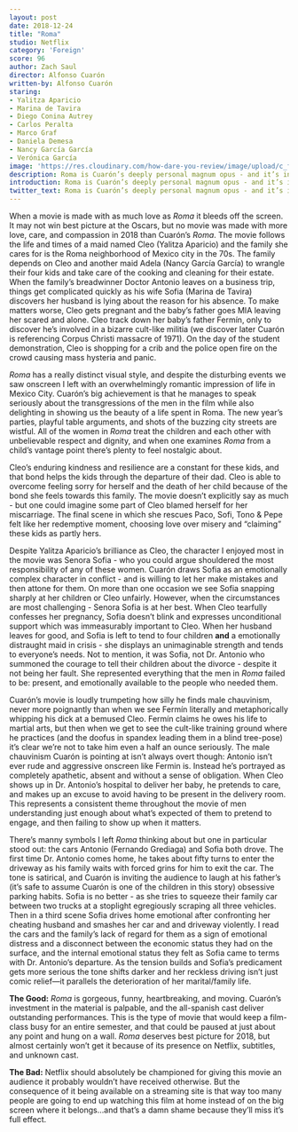 ```yaml
---
layout: post
date: 2018-12-24
title: "Roma"
studio: Netflix
category: 'Foreign'
score: 96
author: Zach Saul
director: Alfonso Cuarón
written-by: Alfonso Cuarón
staring:
- Yalitza Aparicio
- Marina de Tavira
- Diego Conina Autrey
- Carlos Peralta
- Marco Graf
- Daniela Demesa
- Nancy García García
- Verónica García
image: 'https://res.cloudinary.com/how-dare-you-review/image/upload/c_fill,h_399,w_760/v1529979103/roma.jpg'
description: Roma is Cuarón’s deeply personal magnum opus - and it’s in a different stratosphere than any other film in 2018. Congrats to everyone involved - it’s an absolute masterpiece.  
introduction: Roma is Cuarón’s deeply personal magnum opus - and it’s in a different stratosphere than any other film in 2018. Congrats to everyone involved - it’s an absolute masterpiece. 
twitter_text: Roma is Cuarón’s deeply personal magnum opus - and it’s in a different stratosphere than any other film in 2018. Congrats to everyone involved - it’s an absolute masterpiece.  
---
```


When a movie is made with as much love as *Roma* it bleeds off the screen. It may not win best picture at the Oscars, but no movie was made with more love, care, and compassion in 2018 than Cuarón’s *Roma*. The movie follows the life and times of a maid named Cleo (Yalitza Aparicio) and the family she cares for is the Roma neighborhood of Mexico city in the 70s. The family depends on Cleo and another maid Adela (Nancy García García) to wrangle their four kids and take care of the cooking and cleaning for their estate. When the family’s breadwinner Doctor Antonio leaves on a business trip, things get complicated quickly as his wife Sofia (Marina de Tavira) discovers her husband is lying about the reason for his absence. To make matters worse, Cleo gets pregnant and the baby’s father goes MIA leaving her scared and alone. Cleo track down her baby’s father Fermín, only to discover he’s involved in a bizarre cult-like militia (we discover later Cuarón is referencing Corpus Christi massacre of 1971). On the day of the student demonstration, Cleo is shopping for a crib and the police open fire on the crowd causing mass hysteria and panic. 

*Roma* has a really distinct visual style, and despite the disturbing events we saw onscreen I left with an overwhelmingly romantic impression of life in Mexico City. Cuarón’s big achievement is that he manages to speak seriously about the transgressions of the men in the film while also delighting in showing us the beauty of a life spent in Roma. The new year’s parties, playful table arguments, and shots of the buzzing city streets are wistful. All of the women in *Roma* treat the children and each other with unbelievable respect and dignity, and when one examines *Roma* from a child’s vantage point there’s plenty to feel nostalgic about. 

Cleo’s enduring kindness and resilience are a constant for these kids, and that bond helps the kids through the departure of their dad. Cleo is able to overcome feeling sorry for herself and the death of her child because of the bond she feels towards this family. The movie doesn’t explicitly say as much - but one could imagine some part of Cleo blamed herself for her miscarriage. The final scene in which she rescues Paco, Sofi, Tono & Pepe felt like her redemptive moment, choosing love over misery and “claiming” these kids as partly hers. 

Despite Yalitza Aparicio’s brilliance as Cleo, the character I enjoyed most in the movie was Senora Sofia - who you could argue shouldered the most responsibility of any of these women. Cuarón draws Sofia as an emotionally complex character in conflict - and is willing to let her make mistakes and then attone for them. On more than one occasion we see Sofia snapping  sharply at her children or Cleo unfairly. However, when the circumstances are most challenging - Senora Sofia is at her best. When Cleo tearfully confesses her pregnancy, Sofia doesn’t blink and expresses unconditional support which was immeasurably important to Cleo. When her husband leaves for good, and Sofia is left to tend to four children **and** a emotionally distraught maid in crisis - she displays an unimaginable strength and tends to everyone’s needs. Not to mention, it was Sofia, not Dr. Antonio who summoned the courage to tell their children about the divorce - despite it not being her fault. She represented everything that the men in *Roma* failed to be: present, and emotionally available to the people who needed them.  

Cuarón’s movie is loudly trumpeting how silly he finds male chauvinism, never more poignantly than when we see Fermín literally and metaphorically whipping his dick at a bemused Cleo. Fermín claims he owes his life to martial arts, but then when we get to see the cult-like training ground where he practices (and the doofus in spandex leading them in a blind tree-pose) it’s clear we’re not to take him even a half an ounce seriously. The male chauvinism Cuarón is pointing at isn’t always overt though: Antonio isn’t ever rude and aggressive onscreen like Fermin is. Instead he’s portrayed as completely apathetic, absent and without a sense of obligation. When Cleo shows up in Dr. Antonio’s hospital to deliver her baby, he pretends to care, and makes up an excuse to avoid having to be present in the delivery room. This represents a consistent theme throughout the movie of men understanding just enough about what’s expected of them to pretend to engage, and then failing to show up when it matters.  

There’s manny symbols I left *Roma* thinking about but one in particular stood out: the cars Antonio (Fernando Grediaga) and Sofia both drove. The first time Dr. Antonio comes home, he takes about fifty turns to enter the driveway as his family waits with forced grins for him to exit the car. The tone is satirical, and Cuarón is inviting the audience to laugh at his father’s (it’s safe to assume Cuarón is one of the children in this story) obsessive parking habits. Sofia is no better - as she tries to squeeze their  family car between two trucks at a stoplight egregiously scraping all three vehicles. Then in a third scene Sofia drives home emotional after confronting her cheating husband and smashes her car and and driveway violently. I read the cars and the family’s lack of regard for them as a sign of emotional distress and a disconnect between the economic status they had on the surface, and the internal emotional status they felt as Sofia came to terms with Dr. Antonio’s departure. As the tension builds and Sofia’s predicament gets more serious the tone shifts darker and her reckless driving isn’t just comic relief—it parallels the deterioration of her marital/family life. 

**The Good:** *Roma* is gorgeous, funny, heartbreaking, and moving. Cuarón’s investment in the material is palpable, and the all-spanish cast deliver outstanding performances. This is the type of movie that would keep a film-class busy for an entire semester, and that could be paused at just about any point and hung on a wall. *Roma* deserves best picture for 2018, but almost certainly won’t get it because of its presence on Netflix, subtitles, and unknown cast.   

**The Bad:** Netflix should absolutely be championed for giving this movie an audience it probably wouldn’t have received otherwise. But the consequence of it being available on a streaming site is that way too many people are going to end up watching this film at home instead of on the big screen where it belongs...and that’s a damn shame because they’ll miss it’s full effect. 